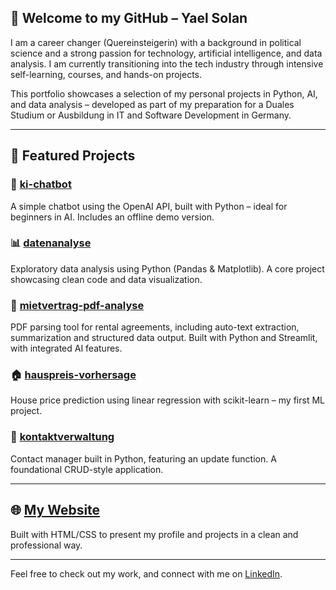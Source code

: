 ## 👋 Welcome to my GitHub – Yael Solan

I am a career changer (Quereinsteigerin) with a background in political science and a strong passion for technology, artificial intelligence, and data analysis. I am currently transitioning into the tech industry through intensive self-learning, courses, and hands-on projects.

This portfolio showcases a selection of my personal projects in Python, AI, and data analysis – developed as part of my preparation for a Duales Studium or Ausbildung in IT and Software Development in Germany.

---

## 📌 Featured Projects

### 🧠 [ki-chatbot](https://github.com/yaelsolan/ki-chatbot)
A simple chatbot using the OpenAI API, built with Python – ideal for beginners in AI. Includes an offline demo version.

### 📊 [datenanalyse](https://github.com/yaelsolan/datenanalyse)
Exploratory data analysis using Python (Pandas & Matplotlib). A core project showcasing clean code and data visualization.

### 📄 [mietvertrag-pdf-analyse](https://github.com/yaelsolan/mietvertrag-pdf-analyse)
PDF parsing tool for rental agreements, including auto-text extraction, summarization and structured data output. Built with Python and Streamlit, with integrated AI features.

### 🏠 [hauspreis-vorhersage](https://github.com/yaelsolan/hauspreis-vorhersage)
House price prediction using linear regression with scikit-learn – my first ML project.

### 📇 [kontaktverwaltung](https://github.com/yaelsolan/kontaktverwaltung)
Contact manager built in Python, featuring an update function. A foundational CRUD-style application.

---

## 🌐 [My Website](https://yaelsolan.github.io)
Built with HTML/CSS to present my profile and projects in a clean and professional way.

---

Feel free to check out my work, and connect with me on [LinkedIn](https://www.linkedin.com/in/yaelsolan).
